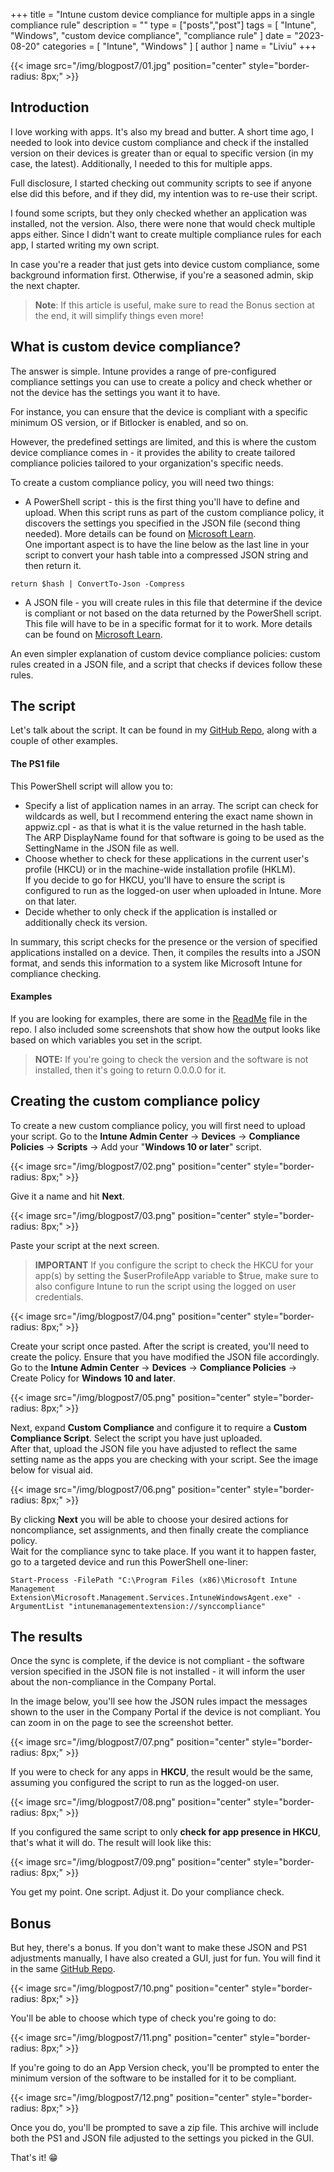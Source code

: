 +++
title = "Intune custom device compliance for multiple apps in a single compliance rule"
description = ""
type = ["posts","post"]
tags = [
    "Intune",
    "Windows",
    "custom device compliance",
    "compliance rule"
]
date = "2023-08-20"
categories = [
    "Intune",
    "Windows"
]
[ author ]
  name = "Liviu"
+++

{{< image src="/img/blogpost7/01.jpg" position="center" style="border-radius: 8px;" >}}

## Introduction
I love working with apps. It's also my bread and butter.
A short time ago, I needed to look into device custom compliance and check if the installed version on their devices is greater than or equal to specific version (in my case, the latest). Additionally, I needed to this for multiple apps.

Full disclosure, I started checking out community scripts to see if anyone else did this before, and if they did, my intention was to re-use their script.

I found some scripts, but they only checked whether an application was installed, not the version. Also, there were none that would check multiple apps either. Since I didn't want to create multiple compliance rules for each app, I started writing my own script.

In case you're a reader that just gets into device custom compliance, some background information first. Otherwise, if you're a seasoned admin, skip the next chapter.

>**Note**: If this article is useful, make sure to read the Bonus section at the end, it will simplify things even more!

## What is custom device compliance?

The answer is simple. Intune provides a range of pre-configured compliance settings you can use to create a policy and check whether or not the device has the settings you want it to have.

For instance, you can ensure that the device is compliant with a specific minimum OS version, or if Bitlocker is enabled, and so on.

However, the predefined settings are limited, and this is where the custom device compliance comes in - it provides the ability to create tailored compliance policies tailored to your organization's specific needs.

To create a custom compliance policy, you will need two things:

- A PowerShell script - this is the first thing you'll have to define and upload. When this script runs as part of the custom compliance policy, it discovers the settings you specified in the JSON file (second thing needed). More details can be found on [Microsoft Learn](https://learn.microsoft.com/en-us/mem/intune/protect/compliance-custom-script).\
One important aspect is to have the line below as the last line in your script to convert your hash table into a compressed JSON string and then return it.
```
return $hash | ConvertTo-Json -Compress
```

- A JSON file - you will create rules in this file that determine if the device is compliant or not based on the data returned by the PowerShell script. This file will have to be in a specific format for it to work. More details can be found on [Microsoft Learn](https://learn.microsoft.com/en-us/mem/intune/protect/compliance-custom-json).

An even simpler explanation of custom device compliance policies: custom rules created in a JSON file, and a script that checks if devices follow these rules.

## The script

Let's talk about the script. It can be found in my [GitHub Repo](https://github.com/LeeViewB/CheckComplianceScripts/tree/main/Check-ComplianceMultipleApps), along with a couple of other examples.

#### The PS1 file
This PowerShell script will allow you to:

- Specify a list of application names in an array. The script can check for wildcards as well, but I recommend entering the exact name shown in appwiz.cpl - as that is what it is the value returned in the hash table.\
The ARP DisplayName found for that software is going to be used as the SettingName in the JSON file as well.
- Choose whether to check for these applications in the current user's profile (HKCU) or in the machine-wide installation profile (HKLM).\
If you decide to go for HKCU, you'll have to ensure the script is configured to run as the logged-on user when uploaded in Intune. More on that later.
- Decide whether to only check if the application is installed or additionally check its version.

In summary, this script checks for the presence or the version of specified applications installed on a device. Then, it compiles the results into a JSON format, and sends this information to a system like Microsoft Intune for compliance checking.

#### Examples
If you are looking for examples, there are some in the [ReadMe](https://github.com/LeeViewB/CheckComplianceScripts/tree/main/Check-ComplianceMultipleApps) file in the repo. I also included some screenshots that show how the output looks like based on which variables you set in the script.

> **NOTE:** If you're going to check the version and the software is not installed, then it's going to return 0.0.0.0 for it.

## Creating the custom compliance policy

To create a new custom compliance policy, you will first need to upload your script.
Go to the **Intune Admin Center** -> **Devices** -> **Compliance Policies** -> **Scripts** -> Add your "**Windows 10 or later**" script.

{{< image src="/img/blogpost7/02.png" position="center" style="border-radius: 8px;" >}}

Give it a name and hit **Next**.

{{< image src="/img/blogpost7/03.png" position="center" style="border-radius: 8px;" >}}

Paste your script at the next screen.

> **IMPORTANT** If you configure the script to check the HKCU for your app(s) by setting the $userProfileApp variable to $true, make sure to also configure Intune to run the script using the logged on user credentials.

{{< image src="/img/blogpost7/04.png" position="center" style="border-radius: 8px;" >}}

Create your script once pasted. After the script is created, you'll need to create the policy. Ensure that you have modified the JSON file accordingly.\
Go to the **Intune Admin Center** -> **Devices** -> **Compliance Policies** -> Create Policy for **Windows 10 and later**.

{{< image src="/img/blogpost7/05.png" position="center" style="border-radius: 8px;" >}}

Next, expand **Custom Compliance** and configure it to require a **Custom Compliance Script**. Select the script you have just uploaded.\
After that, upload the JSON file you have adjusted to reflect the same setting name as the apps you are checking with your script. See the image below for visual aid.

{{< image src="/img/blogpost7/06.png" position="center" style="border-radius: 8px;" >}}

By clicking **Next** you will be able to choose your desired actions for noncompliance, set assignments, and then finally create the compliance policy.\
Wait for the compliance sync to take place. If you want it to happen faster, go to a targeted device and run this PowerShell one-liner:

```
Start-Process -FilePath "C:\Program Files (x86)\Microsoft Intune Management Extension\Microsoft.Management.Services.IntuneWindowsAgent.exe" -ArgumentList "intunemanagementextension://synccompliance"
```

## The results

Once the sync is complete, if the device is not compliant - the software version specified in the JSON file is not installed - it will inform the user about the non-compliance in the Company Portal.

In the image below, you'll see how the JSON rules impact the messages shown to the user in the Company Portal if the device is not compliant. You can zoom in on the page to see the screenshot better.

{{< image src="/img/blogpost7/07.png" position="center" style="border-radius: 8px;" >}}

If you were to check for any apps in **HKCU**, the result would be the same, assuming you configured the script to run as the logged-on user.

{{< image src="/img/blogpost7/08.png" position="center" style="border-radius: 8px;" >}}

If you configured the same script to only **check for app presence in HKCU**, that's what it will do. The result will look like this:

{{< image src="/img/blogpost7/09.png" position="center" style="border-radius: 8px;" >}}

You get my point. One script. Adjust it. Do your compliance check.

## Bonus
But hey, there's a bonus. If you don't want to make these JSON and PS1 adjustments manually, I have also created a GUI, just for fun. You will find it in the same [GitHub Repo](https://github.com/LeeViewB/CheckComplianceScripts/tree/main/Check-ComplianceMultipleApps).

{{< image src="/img/blogpost7/10.png" position="center" style="border-radius: 8px;" >}}

You'll be able to choose which type of check you're going to do:

{{< image src="/img/blogpost7/11.png" position="center" style="border-radius: 8px;" >}}

If you're going to do an App Version check, you'll be prompted to enter the minimum version of the software to be installed for it to be compliant.

{{< image src="/img/blogpost7/12.png" position="center" style="border-radius: 8px;" >}}

Once you do, you'll be prompted to save a zip file. This archive will include both the PS1 and JSON file adjusted to the settings you picked in the GUI.

That's it! :grin:
